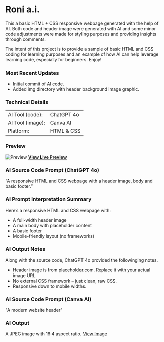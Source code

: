 # Roni a.i.
This a basic HTML + CSS responsive webpage generated with the help of AI. Both code and header image were generated with AI and some minor code adjustments were made for styling purposes and providing insights through comments. 


The intent of this project is to provide a sample of basic HTML and CSS coding for learning purposes and an example of how AI can help leverage learning code, especially for beginners. Enjoy!

### Most Recent Updates
- Initial commit of AI code.
- Added img directory with header background image graphic.

### Technical Details
| | |
| -------- | ------- |
| AI Tool (code):  | ChatGPT 4o |
| AI Tool (image):  | Canva AI |
| Platform: | HTML & CSS    |


### Preview
![Preview](https://stagingproject.com/previews/ronni-ai.png)
**[View Live Preview](https://roni-ai.stagingproject.com/)**

### AI Source Code Prompt (ChatGPT 4o)
“A responsive HTML and CSS webpage with a header image, body and basic footer.”

### AI Prompt Interpretation Summary
Here’s a responsive HTML and CSS webpage with:
- A full-width header image
- A main body with placeholder content
- A basic footer
- Mobile-friendly layout (no frameworks)

### AI Output Notes
Along with the source code, ChatGPT 4o provided the followinging notes.


- Header image is from placeholder.com. Replace it with your actual image URL.
- No external CSS framework – just clean, raw CSS.
- Responsive down to mobile widths.


### AI Source Code Prompt (Canva AI)
"A modern website header"

### AI Output
A JPEG image with 16:4 aspect ratio.
[View Image](/img/header-background.jpg)
